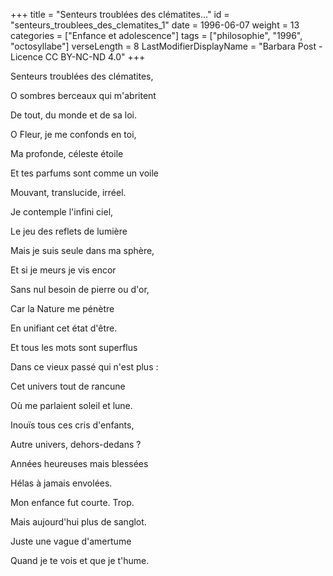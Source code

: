 +++
title = "Senteurs troublées des clématites..."
id = "senteurs_troublees_des_clematites_1"
date = 1996-06-07
weight = 13
categories = ["Enfance et adolescence"]
tags = ["philosophie", "1996", "octosyllabe"]
verseLength = 8
LastModifierDisplayName = "Barbara Post - Licence CC BY-NC-ND 4.0"
+++

Senteurs troublées des clématites,

O sombres berceaux qui m'abritent

De tout, du monde et de sa loi.

O Fleur, je me confonds en toi,

Ma profonde, céleste étoile

Et tes parfums sont comme un voile

Mouvant, translucide, irréel.

Je contemple l'infini ciel,

Le jeu des reflets de lumière

Mais je suis seule dans ma sphère,

Et si je meurs je vis encor

Sans nul besoin de pierre ou d'or,

Car la Nature me pénètre

En unifiant cet état d'être.

Et tous les mots sont superflus

Dans ce vieux passé qui n'est plus :

Cet univers tout de rancune

Où me parlaient soleil et lune.

Inouïs tous ces cris d'enfants,

Autre univers, dehors-dedans ?

Années heureuses mais blessées

Hélas à jamais envolées.

Mon enfance fut courte. Trop.

Mais aujourd'hui plus de sanglot.

Juste une vague d'amertume

Quand je te vois et que je t'hume.
